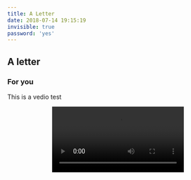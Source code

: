 ```yaml
---
title: A Letter
date: 2018-07-14 19:15:19
invisible: true
password: 'yes'
---
```

## A letter
### For you

This is a vedio test

<video style="clear:both;display:block;margin:auto" controls>
	<source src="http://clips.vorwaerts-gmbh.de/VfE_html5.mp4">
</video>